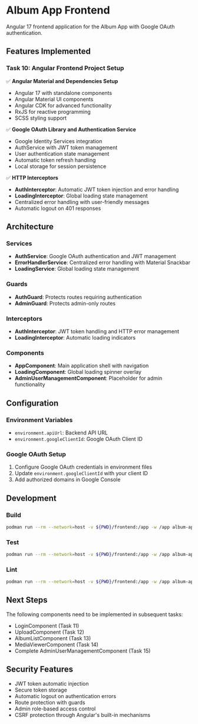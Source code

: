 # Album App Frontend

Angular 17 frontend application for the Album App with Google OAuth authentication.

## Features Implemented

### Task 10: Angular Frontend Project Setup

✅ **Angular Material and Dependencies Setup**
- Angular 17 with standalone components
- Angular Material UI components
- Angular CDK for advanced functionality
- RxJS for reactive programming
- SCSS styling support

✅ **Google OAuth Library and Authentication Service**
- Google Identity Services integration
- AuthService with JWT token management
- User authentication state management
- Automatic token refresh handling
- Local storage for session persistence

✅ **HTTP Interceptors**
- **AuthInterceptor**: Automatic JWT token injection and error handling
- **LoadingInterceptor**: Global loading state management
- Centralized error handling with user-friendly messages
- Automatic logout on 401 responses

## Architecture

### Services
- **AuthService**: Google OAuth authentication and JWT management
- **ErrorHandlerService**: Centralized error handling with Material Snackbar
- **LoadingService**: Global loading state management

### Guards
- **AuthGuard**: Protects routes requiring authentication
- **AdminGuard**: Protects admin-only routes

### Interceptors
- **AuthInterceptor**: JWT token handling and HTTP error management
- **LoadingInterceptor**: Automatic loading indicators

### Components
- **AppComponent**: Main application shell with navigation
- **LoadingComponent**: Global loading spinner overlay
- **AdminUserManagementComponent**: Placeholder for admin functionality

## Configuration

### Environment Variables
- `environment.apiUrl`: Backend API URL
- `environment.googleClientId`: Google OAuth Client ID

### Google OAuth Setup
1. Configure Google OAuth credentials in environment files
2. Update `environment.googleClientId` with your client ID
3. Add authorized domains in Google Console

## Development

### Build
```bash
podman run --rm --network=host -v ${PWD}/frontend:/app -w /app album-app-frontend-dev npm run build
```

### Test
```bash
podman run --rm --network=host -v ${PWD}/frontend:/app -w /app album-app-frontend-dev npm test -- --watch=false --browsers=ChromeHeadless
```

### Lint
```bash
podman run --rm --network=host -v ${PWD}/frontend:/app -w /app album-app-frontend-dev npm run lint
```

## Next Steps

The following components need to be implemented in subsequent tasks:
- LoginComponent (Task 11)
- UploadComponent (Task 12) 
- AlbumListComponent (Task 13)
- MediaViewerComponent (Task 14)
- Complete AdminUserManagementComponent (Task 15)

## Security Features

- JWT token automatic injection
- Secure token storage
- Automatic logout on authentication errors
- Route protection with guards
- Admin role-based access control
- CSRF protection through Angular's built-in mechanisms
